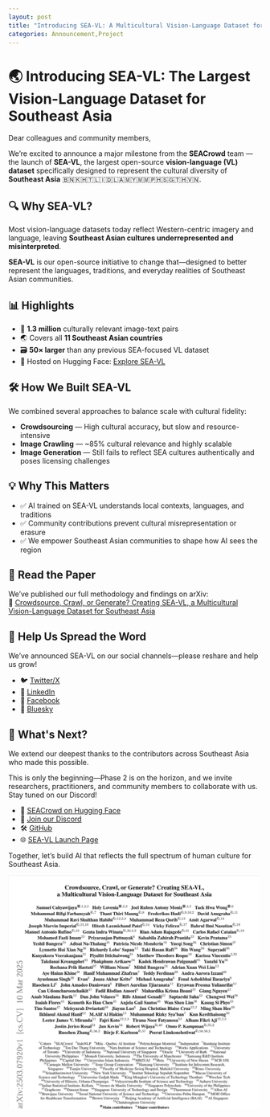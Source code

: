 ```yaml
---
layout: post
title: "Introducing SEA-VL: A Multicultural Vision-Language Dataset for Southeast Asia"
categories: Announcement,Project
---
```


# 🌏 Introducing SEA-VL: The Largest Vision-Language Dataset for Southeast Asia

Dear colleagues and community members,

We’re excited to announce a major milestone from the **SEACrowd** team — the launch of **SEA-VL**, the largest open-source **vision-language (VL) dataset** specifically designed to represent the cultural diversity of **Southeast Asia** 🇧🇳🇰🇭🇹🇱🇮🇩🇱🇦🇲🇾🇲🇲🇵🇭🇸🇬🇹🇭🇻🇳.

## 🔍 Why SEA-VL?

Most vision-language datasets today reflect Western-centric imagery and language, leaving **Southeast Asian cultures underrepresented and misinterpreted**.

**SEA-VL** is our open-source initiative to change that—designed to better represent the languages, traditions, and everyday realities of Southeast Asian communities.

## 📊 Highlights

- 📸 **1.3 million** culturally relevant image-text pairs  
- 🌏 Covers all **11 Southeast Asian countries**  
- 🗃️ **50× larger** than any previous SEA-focused VL dataset  
- 🔗 Hosted on Hugging Face: [Explore SEA-VL](https://huggingface.co/collections/SEACrowd/sea-vl-multicultural-vl-dataset-for-southeast-asia-67cf223d0c341d4ba2b236e7)

## 🛠️ How We Built SEA-VL

We combined several approaches to balance scale with cultural fidelity:

- **Crowdsourcing** — High cultural accuracy, but slow and resource-intensive  
- **Image Crawling** — ~85% cultural relevance and highly scalable  
- **Image Generation** — Still fails to reflect SEA cultures authentically and poses licensing challenges

## 💡 Why This Matters

- ✅ AI trained on SEA-VL understands local contexts, languages, and traditions  
- ✅ Community contributions prevent cultural misrepresentation or erasure  
- ✅ We empower Southeast Asian communities to shape how AI sees the region

## 📄 Read the Paper

We’ve published our full methodology and findings on arXiv:  
📜 [Crowdsource, Crawl, or Generate? Creating SEA-VL, a Multicultural Vision-Language Dataset for Southeast Asia](https://arxiv.org/abs/2503.07920)

## 📣 Help Us Spread the Word

We’ve announced SEA-VL on our social channels—please reshare and help us grow!

- 🐦 [Twitter/X](https://x.com/seacrowd_ai/status/1900008948683427999)  
- 💼 [LinkedIn](https://www.linkedin.com/feed/update/urn:li:activity:7305890392187580416/?actorCompanyId=105309673)  
- 📘 [Facebook](https://www.facebook.com/photo?fbid=122110288778794863&set=a.122108266556794863)  
- 🦋 [Bluesky](https://bsky.app/profile/seacrowd.bsky.social/post/3lkayxtbl7k26)

## 👏 What's Next?

We extend our deepest thanks to the contributors across Southeast Asia who made this possible.

This is only the beginning—Phase 2 is on the horizon, and we invite researchers, practitioners, and community members to collaborate with us. Stay tuned on our Discord!

- 🧠 [SEACrowd on Hugging Face](https://huggingface.co/SEACrowd)  
- 💬 [Join our Discord](https://discord.gg/XXRHFuvkTA)  
- 🛠️ [GitHub](https://github.com/SEACrowd)  
- 🌐 [SEA-VL Launch Page](https://seacrowd.github.io/seavl-launch/)

Together, let’s build AI that reflects the full spectrum of human culture for Southeast Asia.

<img width="500" alt="SEACrowd Arxiv" src="https://github.com/SEACrowd/seacrowd.github.io/blob/master/images/SEA-VL/seavl-authors.jpeg?raw=true">
